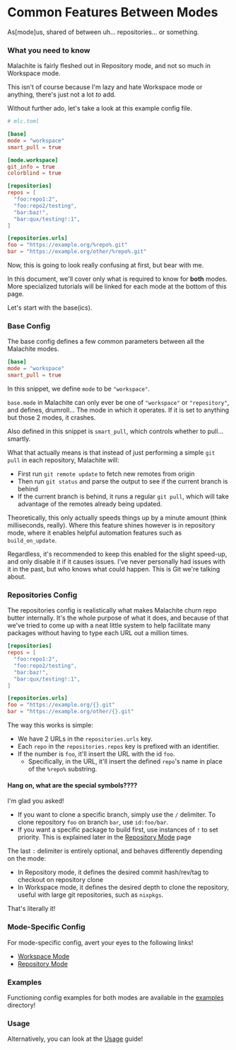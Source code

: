 # Common Features Between Modes
As[mode]us, shared of between uh… repositories… or something.

### What you need to know
Malachite is fairly fleshed out in Repository mode, and not so much in Workspace mode.

This isn't of course because I'm lazy and hate Workspace mode or anything, there's just not
a lot *to* add.

Without further ado, let's take a look at this example config file.

```toml
# mlc.toml

[base]
mode = "workspace"
smart_pull = true

[mode.workspace]
git_info = true
colorblind = true

[repositories]
repos = [
  "foo:repo1:2",
  "foo:repo2/testing",
  "bar:baz!",
  "bar:qux/testing!:1",
]

[repositories.urls]
foo = "https://example.org/%repo%.git"
bar = "https://example.org/other/%repo%.git"
```

Now, this is going to look really confusing at first, but bear with me. 

In this document, we'll cover only what is required to know for **both** modes.
More specialized tutorials will be linked for each mode at the bottom of this page.

Let's start with the base(ics).


### Base Config
The base config defines a few common parameters between all the Malachite modes.

```toml
[base]
mode = "workspace"
smart_pull = true
```

In this snippet, we define `mode` to be `"workspace"`.

`base.mode` in Malachite can only ever be one of `"workspace"` or `"repository"`, and defines, drumroll…
The mode in which it operates. If it is set to anything but those 2 modes, it crashes.

Also defined in this snippet is `smart_pull`, which controls whether to pull… smartly.

What that actually means is that instead of just performing a simple `git pull` in each repository, Malachite
will:

- First run `git remote update` to fetch new remotes from origin 
- Then run `git status` and parse the output to see if the current branch is behind
- If the current branch is behind, it runs a regular `git pull`, which will take advantage of the remotes
  already being updated. 

Theoretically, this only actually speeds things up by a minute amount (think milliseconds, really). Where this feature shines however is in repository mode,
where it enables helpful automation features such as `build_on_update`.

Regardless, it's recommended to keep this enabled for the slight speed-up, and only disable it if it causes issues.
I've never personally had issues with it in the past, but who knows what could happen. This is Git we're talking about.


### Repositories Config 

The repositories config is realistically what makes Malachite churn repo butter internally. It's the whole
purpose of what it does, and because of that we've tried to come up with a neat little system to help
facilitate many packages without having to type each URL out a million times.

```toml
[repositories]
repos = [
  "foo:repo1:2",
  "foo:repo2/testing",
  "bar:baz!",
  "bar:qux/testing!:1",
]

[repositories.urls]
foo = "https://example.org/{}.git"
bar = "https://example.org/other/{}.git"
```

The way this works is simple: 
- We have 2 URLs in the `repositories.urls` key.
- Each `repo` in the `repositories.repos` key is prefixed with an identifier.
- If the number is `foo`, it'll insert the URL with the id `foo`.
  - Specifically, in the URL, it'll insert the defined `repo`'s name in place of the `%repo%` substring.

#### Hang on, what are the special symbols????

I'm glad you asked!
- If you want to clone a specific branch, simply use the `/` delimiter. To clone repository `foo` on branch `bar`, use `id:foo/bar`.
- If you want a specific package to build first, use instances of `!` to set priority. This is explained later in the [Repository Mode](REPOSITORY_MODE.md) page

The last `:` delimiter is entirely optional, and behaves differently depending on the mode:
- In Repository mode, it defines the desired commit hash/rev/tag to checkout on repository clone
- In Workspace mode, it defines the desired depth to clone the repository, useful with large git repositories, such as `nixpkgs`.

That's literally it!


### Mode-Specific Config

For mode-specific config, avert your eyes to the following links!

- [Workspace Mode](WORKSPACE_MODE.md)
- [Repository Mode](REPOSITORY_MODE.md)

### Examples

Functioning config examples for both modes are available in the [examples](../examples) directory!

### Usage 

Alternatively, you can look at the [Usage](USAGE.md) guide!

